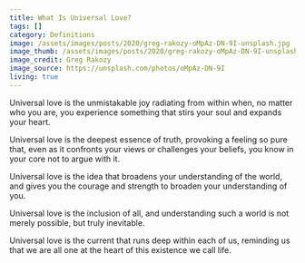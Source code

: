```yaml
---
title: What Is Universal Love?
tags: []
category: Definitions
image: /assets/images/posts/2020/greg-rakozy-oMpAz-DN-9I-unsplash.jpg
image_thumb: /assets/images/posts/2020/greg-rakozy-oMpAz-DN-9I-unsplash_thumbnail.jpg
image_credit: Greg Rakozy
image_source: https://unsplash.com/photos/oMpAz-DN-9I
living: true
---
```



Universal love is the unmistakable joy radiating from within when, no matter who you are, you experience something that stirs your soul and expands your heart.

Universal love is the deepest essence of truth, provoking a feeling so pure that, even as it confronts your views or challenges your beliefs, you know in your core not to argue with it.

Universal love is the idea that broadens your understanding of the world, and gives you the courage and strength to broaden your understanding of you.

Universal love is the inclusion of all, and understanding such a world is not merely possible, but truly inevitable.

Universal love is the current that runs deep within each of us, reminding us that we are all one at the heart of this existence we call life.
